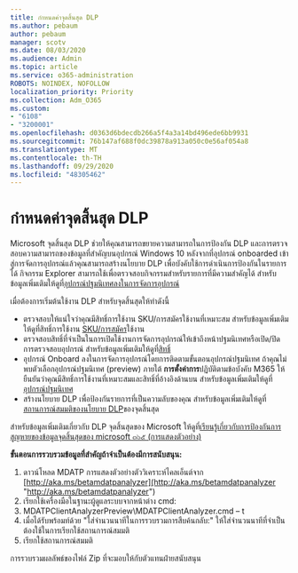 ```yaml
---
title: กำหนดค่าจุดสิ้นสุด DLP
ms.author: pebaum
author: pebaum
manager: scotv
ms.date: 08/03/2020
ms.audience: Admin
ms.topic: article
ms.service: o365-administration
ROBOTS: NOINDEX, NOFOLLOW
localization_priority: Priority
ms.collection: Adm_O365
ms.custom:
- "6108"
- "3200001"
ms.openlocfilehash: d0363d6bdecdb266a5f4a3a14bd496ede6bb9931
ms.sourcegitcommit: 76b147af688f0dc39878a913a050c0e56af054a8
ms.translationtype: MT
ms.contentlocale: th-TH
ms.lasthandoff: 09/29/2020
ms.locfileid: "48305462"
---
```

# <a name="configure-endpoint-dlp"></a>กำหนดค่าจุดสิ้นสุด DLP

Microsoft จุดสิ้นสุด DLP ช่วยให้คุณสามารถขยายความสามารถในการป้องกัน DLP และการตรวจสอบความสามารถของข้อมูลที่สำคัญบนอุปกรณ์ Windows 10 หลังจากที่อุปกรณ์ onboarded เข้าสู่การจัดการอุปกรณ์แล้วคุณสามารถสร้างนโยบาย DLP เพื่อบังคับใช้การดำเนินการป้องกันในรายการได้ กิจกรรม Explorer สามารถใช้เพื่อตรวจสอบกิจกรรมสำหรับรายการที่มีความสำคัญได้ สำหรับข้อมูลเพิ่มเติมให้ดูที่[อุปกรณ์ปฐมนิเทศลงในการจัดการอุปกรณ์](https://docs.microsoft.com/microsoft-365/compliance/endpoint-dlp-getting-started#onboarding-devices-into-device-management)  

เมื่อต้องการเริ่มต้นใช้งาน DLP สำหรับจุดสิ้นสุดให้ทำดังนี้

- ตรวจสอบให้แน่ใจว่าคุณมีสิทธิ์การใช้งาน SKU/การสมัครใช้งานที่เหมาะสม สำหรับข้อมูลเพิ่มเติมให้ดูที่สิทธิ์การใช้งาน [SKU/การสมัคร](https://docs.microsoft.com/microsoft-365/compliance/endpoint-dlp-getting-started#skusubscriptions-licensing)ใช้งาน
- ตรวจสอบสิทธิ์ที่จำเป็นในการเปิดใช้งานการจัดการอุปกรณ์ให้เข้าถึงหน้าปฐมนิเทศหรือเปิด/ปิดการตรวจสอบอุปกรณ์ สำหรับข้อมูลเพิ่มเติมให้ดูที่[สิทธิ์](https://docs.microsoft.com/microsoft-365/compliance/endpoint-dlp-getting-started#permissions)
- อุปกรณ์ Onboard ลงในการจัดการอุปกรณ์โดยการติดตามขั้นตอนอุปกรณ์ปฐมนิเทศ ถ้าคุณไม่พบตัวเลือกอุปกรณ์ปฐมนิเทศ (preview) ภายใต้  **การตั้งค่าการ**ปฏิบัติตามข้อบังคับ M365 ให้ยืนยันว่าคุณมีสิทธิ์การใช้งานที่เหมาะสมและสิทธิ์ที่อ้างอิงด้านบน สำหรับข้อมูลเพิ่มเติมให้ดูที่[อุปกรณ์ปฐมนิเทศ](https://docs.microsoft.com/microsoft-365/compliance/endpoint-dlp-getting-started#onboarding-devices) 
- สร้างนโยบาย DLP เพื่อป้องกันรายการที่เป็นความลับของคุณ สำหรับข้อมูลเพิ่มเติมให้ดูที่ [สถานการณ์สมมติของนโยบาย DLP](https://docs.microsoft.com/microsoft-365/compliance/endpoint-dlp-using?view=o365-worldwide#endpoint-dlp-policy-scenarios)ของจุดสิ้นสุด

สำหรับข้อมูลเพิ่มเติมเกี่ยวกับ DLP จุดสิ้นสุดของ Microsoft ให้ดูที่[เรียนรู้เกี่ยวกับการป้องกันการสูญหายของข้อมูลจุดสิ้นสุดของ microsoft ๓๖๕ (การแสดงตัวอย่าง)](https://docs.microsoft.com/microsoft-365/compliance/endpoint-dlp-learn-about)

**ขั้นตอนการรวบรวมข้อมูลที่สำคัญถ้าจำเป็นต้องมีการสนับสนุน:**

1. ดาวน์โหลด MDATP การแสดงตัวอย่างตัววิเคราะห์ไคลเอ็นต์จาก [http://aka.ms/betamdatpanalyzer](http://aka.ms/betamdatpanalyzer "http://aka.ms/betamdatpanalyzer")
2. เรียกใช้เครื่องมือในฐานะผู้ดูแลระบบจากหน้าต่าง cmd:
3. MDATPClientAnalyzerPreview\MDATPClientAnalyzer.cmd – t
4. เมื่อได้รับพร้อมท์ด้วย "ใส่จำนวนนาทีในการรวบรวมการสืบค้นกลับ:" ให้ใส่จำนวนนาทีที่จำเป็นต้องใช้ในการเรียกใช้สถานการณ์สมมติ
5. เรียกใช้สถานการณ์สมมติ

การรวบรวมผลลัพธ์ของไฟล์ Zip ที่จะมอบให้กับตัวแทนฝ่ายสนับสนุน
